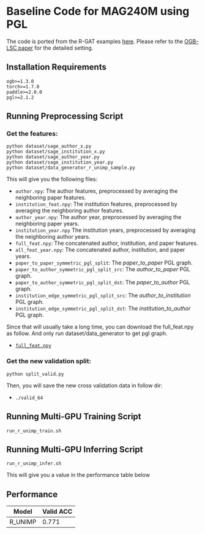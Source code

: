 # Baseline Code for MAG240M using PGL

The code is ported from the R-GAT examples [here](https://github.com/snap-stanford/ogb/tree/master/examples/lsc/mag240m). Please refer to the [OGB-LSC paper](https://arxiv.org/abs/2103.09430) for the detailed setting.

## Installation Requirements

```
ogb>=1.3.0
torch>=1.7.0
paddle>=2.0.0
pgl>=2.1.2
```

## Running Preprocessing Script

### Get the features:

```
python dataset/sage_author_x.py
python dataset/sage_institution_x.py
python dataset/sage_author_year.py
python dataset/sage_institution_year.py
python dataset/data_generator_r_unimp_sample.py
```

This will give you the following files:

* `author.npy`: The author features, preprocessed by averaging the neighboring paper features.
* `institution_feat.npy`: The institution features, preprocessed by averaging the neighboring author features.
* `author_year.npy`: The author year, preprocessed by averaging the neighboring paper years.
* `institution_year.npy` The institution years, preprocessed by averaging the neighboring author years.
* `full_feat.npy`: The concatenated author, institution, and paper features.
* `all_feat_year.npy`: The concatenated author, institution, and paper years.
* `paper_to_paper_symmetric_pgl_split`: The *paper_to_paper* PGL graph.
* `paper_to_author_symmetric_pgl_split_src`: The *author_to_paper* PGL graph.
* `paper_to_author_symmetric_pgl_split_dst`: The *paper_to_author* PGL graph.
* `institution_edge_symmetric_pgl_split_src`: The *author_to_institution* PGL graph.
* `institution_edge_symmetric_pgl_split_dst`: The *institution_to_author* PGL graph.

Since that will usually take a long time, you can download the full_feat.npy as follow. And only run dataset/data_generator to get pgl graph.

* [`full_feat.npy`](https://dgl-data.s3-accelerate.amazonaws.com/dataset/OGB-LSC/full_feat.npy)

### Get the new validation split:

```
python split_valid.py
```

Then, you will save the new cross validation data in follow dir:
* `./valid_64`

## Running Multi-GPU Training Script

```
run_r_unimp_train.sh
```

## Running Multi-GPU Inferring Script
```
run_r_unimp_infer.sh
```
This will give you a value in the performance table below 

## Performance

| Model       |  Valid ACC | 
| ----------- | ---------------| 
| R_UNIMP        | 0.771       | 

